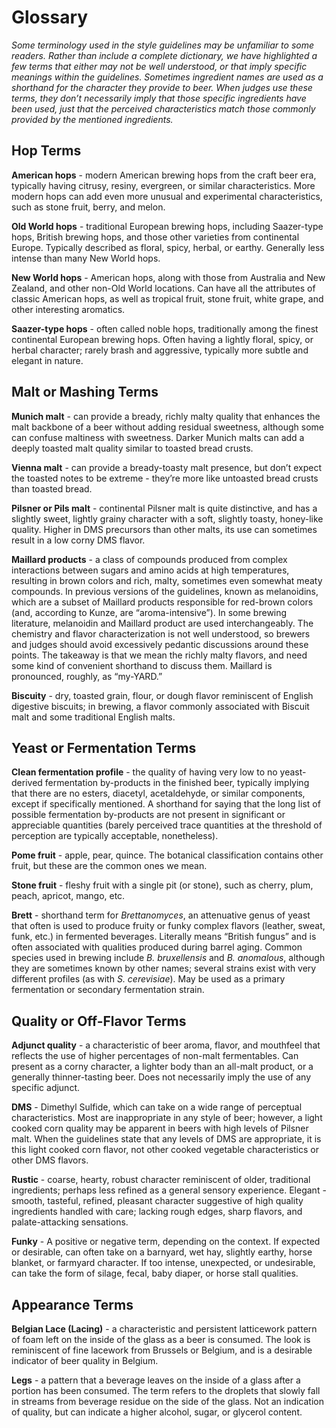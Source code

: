 # Glossary

_Some terminology used in the style guidelines may be unfamiliar to some readers. Rather than include a complete dictionary, we have highlighted a few terms that either may not be well understood, or that imply specific meanings within the guidelines. Sometimes ingredient names are used as a shorthand for the character they provide to beer. When judges use these terms, they don’t necessarily imply that those specific ingredients have been used, just that the perceived characteristics match those commonly provided by the mentioned ingredients._

## Hop Terms
**American hops** - modern American brewing hops from the craft beer era, typically having citrusy, resiny, evergreen, or similar characteristics. More modern hops can add even more unusual and experimental characteristics, such as stone fruit, berry, and melon.

**Old World hops** - traditional European brewing hops, including Saazer-type hops, British brewing hops, and those other varieties from continental Europe. Typically described as floral, spicy, herbal, or earthy. Generally less intense than many New World hops.

**New World hops** - American hops, along with those from Australia and New Zealand, and other non-Old World locations. Can have all the attributes of classic American hops, as well as tropical fruit, stone fruit, white grape, and other interesting aromatics.

**Saazer-type hops** - often called noble hops, traditionally among the finest continental European brewing hops. Often having a lightly floral, spicy, or herbal character; rarely brash and aggressive, typically more subtle and elegant in nature.

## Malt or Mashing Terms
**Munich malt** - can provide a bready, richly malty quality that enhances the malt backbone of a beer without adding residual sweetness, although some can confuse maltiness with sweetness. Darker Munich malts can add a deeply toasted malt quality similar to toasted bread crusts.

**Vienna malt** - can provide a bready-toasty malt presence, but don’t expect the toasted notes to be extreme - they’re more like untoasted bread crusts than toasted bread.

**Pilsner or Pils malt** - continental Pilsner malt is quite distinctive, and has a slightly sweet, lightly grainy character with a soft, slightly toasty, honey-like quality. Higher in DMS precursors than other malts, its use can sometimes result in a low corny DMS flavor.

**Maillard products** - a class of compounds produced from complex interactions between sugars and amino acids at high temperatures, resulting in brown colors and rich, malty, sometimes even somewhat meaty compounds. In previous versions of the guidelines, known as melanoidins, which are a subset of Maillard products responsible for red-brown colors (and, according to Kunze, are “aroma-intensive”). In some brewing literature, melanoidin and Maillard product are used interchangeably. The chemistry and flavor characterization is not well understood, so brewers and judges should avoid excessively pedantic discussions around these points. The takeaway is that we mean the richly malty flavors, and need some kind of convenient shorthand to discuss them. Maillard is pronounced, roughly, as “my-YARD.”

**Biscuity** - dry, toasted grain, flour, or dough flavor reminiscent of English digestive biscuits; in brewing, a flavor commonly associated with Biscuit malt and some traditional English malts.

## Yeast or Fermentation Terms
**Clean fermentation profile** - the quality of having very low to no yeast-derived fermentation by-products in the finished beer, typically implying that there are no esters, diacetyl, acetaldehyde, or similar components, except if specifically mentioned. A shorthand for saying that the long list of possible fermentation by-products are not present in significant or appreciable quantities (barely perceived trace quantities at the threshold of perception are typically acceptable, nonetheless).

**Pome fruit** - apple, pear, quince. The botanical classification contains other fruit, but these are the common ones we mean.

**Stone fruit** - fleshy fruit with a single pit (or stone), such as cherry, plum, peach, apricot, mango, etc.

**Brett** - shorthand term for _Brettanomyces_, an attenuative genus of yeast that often is used to produce fruity or funky complex flavors (leather, sweat, funk, etc.) in fermented beverages. Literally means “British fungus” and is often associated with qualities produced during barrel aging. Common species used in brewing include _B. bruxellensis_ and _B. anomalous_, although they are sometimes known by other names; several strains exist with very different profiles (as with _S. cerevisiae_). May be used as a primary fermentation or secondary fermentation strain.

## Quality or Off-Flavor Terms
**Adjunct quality** - a characteristic of beer aroma, flavor, and mouthfeel that reflects the use of higher percentages of non-malt fermentables. Can present as a corny character, a lighter body than an all-malt product, or a generally thinner-tasting beer. Does not necessarily imply the use of any specific adjunct.

**DMS** - Dimethyl Sulfide, which can take on a wide range of perceptual characteristics. Most are inappropriate in any style of beer; however, a light cooked corn quality may be apparent in beers with high levels of Pilsner malt. When the guidelines state that any levels of DMS are appropriate, it is this light cooked corn flavor, not other cooked vegetable characteristics or other DMS flavors.

**Rustic** - coarse, hearty, robust character reminiscent of older, traditional ingredients; perhaps less refined as a general sensory experience.
Elegant - smooth, tasteful, refined, pleasant character suggestive of high quality ingredients handled with care; lacking rough edges, sharp flavors, and palate-attacking sensations.

**Funky** - A positive or negative term, depending on the context. If expected or desirable, can often take on a barnyard, wet hay, slightly earthy, horse blanket, or farmyard character. If too intense, unexpected, or undesirable, can take the form of silage, fecal, baby diaper, or horse stall qualities.

## Appearance Terms
**Belgian Lace (Lacing)** - a characteristic and persistent latticework pattern of foam left on the inside of the glass as a beer is consumed. The look is reminiscent of fine lacework from Brussels or Belgium, and is a desirable indicator of beer quality in Belgium.

**Legs** - a pattern that a beverage leaves on the inside of a glass after a portion has been consumed. The term refers to the droplets that slowly fall in streams from beverage residue on the side of the glass. Not an indication of quality, but can indicate a higher alcohol, sugar, or glycerol content.
